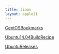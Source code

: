 ```yaml
---
title: linux
layout: appleII
---
```


[CentOSBookmarks](CentOSBookmarks)

[Ubuntu14.04BuildRecipe](Ubuntu14.04BuildRecipe)

[UbuntuReleases](UbuntuReleases)
